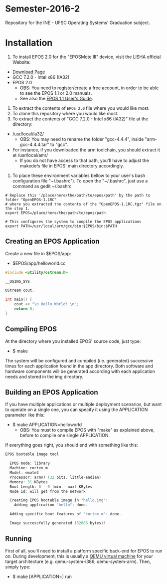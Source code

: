 Semester-2016-2
===============



Repository for the INE - UFSC Operating Systems' Graduation subject.


# Installation

1. To install EPOS 2.0 for the "EPOSMote III" device, visit the LISHA official Website:
  * [Download Page](https://epos.lisha.ufsc.br/EPOS+Software)
  * GCC 7.2.0 - Intel x86 (IA32)
  * EPOS 2.0
    * OBS:
      You need to register/create a free account,
      in order to be able to see the EPOS 1.1 or 2.0 manuals.
    * See also the [EPOS 1.1 User's Guide](http://epos.lisha.ufsc.br/EPOS+User+Guide).

1. To extract the contents of `EPOS 2.0` file where you would like most.
1. To clone this repository where you would like most.
1. To extract the contents of "GCC 7.2.0 - Intel x86 (IA32)" file at the directory:
  * /usr/local/ia32/
    * OBS:
      You may need to rename the folder "gcc-4.4.4",
      inside "arm-gcc-4.4.4.tar" to "gcc".
  * For instance,
    if you downloaded the arm toolchain,
    you should extract it at /usr/local/amr/
    * If you do not have access to that path,
      you'll have to adjust the makedefs file in EPOS' main directory accordingly.
1. To place these environment variables bellow  to your user's bash configuration file "\~/.bashrc").
   To open the "\~/.bashrc",
   just use a command as gedit \~/.bashrc
```
# Replace this '/place/here/the/path/to/epos/path' by the path to folder "OpenEPOS-1.1RC"
# where you extracted the contents of the "OpenEPOS-1.1RC.tgz" file on the step 1.
export EPOS=/place/here/the/path/to/epos/path

# This configures the system to compile the EPOS applications
export PATH=/usr/local/arm/gcc/bin:$EPOS/bin:$PATH
```



## Creating an EPOS Application

Create a new file in $EPOS/app:
* $EPOS/app/helloworld.cc

```cpp
#include <utility/ostream.h>

__USING_SYS

OStream cout;

int main() {
    cout << "\n Hello World! \n";
    return 0;
}
```



## Compiling EPOS

At the directory where you installed EPOS' source code, just type:
* $ make

The system will be configured and compiled (i.e. generated) successive times for each
application found in the app directory. Both software and hardware components will be
generated according with each application needs and stored in the img directory.



## Building an EPOS Application
If you have multiple applications or multiple deployment scenarios, but want to operate
on a single one, you can specify it using the APPLICATION parameter like this:
* $ make APPLICATION=helloworld
  * OBS: You must to compile EPOS with "make" as explained above,
before to compile one single APPLICATION.

If everything goes right, you should end with something like this:
```cpp
EPOS bootable image tool

  EPOS mode: library
  Machine: cortex_m
  Model: emote3
  Processor: armv7 (32 bits, little-endian)
  Memory: 31 KBytes
  Boot Length: 0 - 0 (min - max) KBytes
  Node id: will get from the network

  Creating EPOS bootable image in "hello.img":
    Adding application "hello": done.

  Adding specific boot features of "cortex_m": done.

  Image successfully generated (52686 bytes)!
```



## Running

First of all, you'll need to install a platform specific back-end for
EPOS to run on. During development, this is usually a
[QEMU virtual machine](http://www.qemu.org/) for your target architecture
(e.g. qemu-system-i386, qemu-system-arm). Then, simply type:
* $ make [APPLICATION=<application>] run









